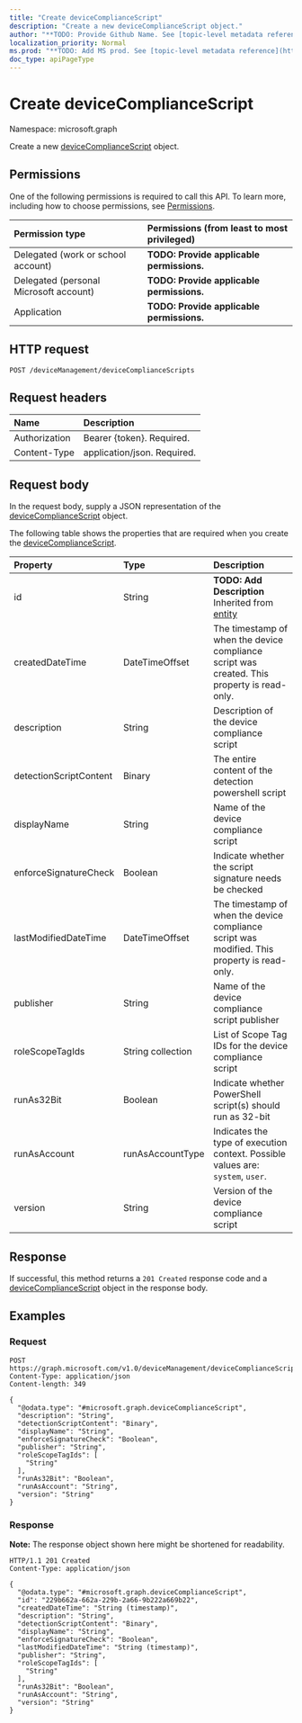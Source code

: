 ```yaml
---
title: "Create deviceComplianceScript"
description: "Create a new deviceComplianceScript object."
author: "**TODO: Provide Github Name. See [topic-level metadata reference](https://msgo.azurewebsites.net/add/document/guidelines/metadata.html#topic-level-metadata)**"
localization_priority: Normal
ms.prod: "**TODO: Add MS prod. See [topic-level metadata reference](https://msgo.azurewebsites.net/add/document/guidelines/metadata.html#topic-level-metadata)**"
doc_type: apiPageType
---
```


# Create deviceComplianceScript
Namespace: microsoft.graph



Create a new [deviceComplianceScript](../resources/devicecompliancescript.md) object.

## Permissions
One of the following permissions is required to call this API. To learn more, including how to choose permissions, see [Permissions](/graph/permissions-reference).

|Permission type|Permissions (from least to most privileged)|
|:---|:---|
|Delegated (work or school account)|**TODO: Provide applicable permissions.**|
|Delegated (personal Microsoft account)|**TODO: Provide applicable permissions.**|
|Application|**TODO: Provide applicable permissions.**|

## HTTP request

<!-- {
  "blockType": "ignored"
}
-->
``` http
POST /deviceManagement/deviceComplianceScripts
```

## Request headers
|Name|Description|
|:---|:---|
|Authorization|Bearer {token}. Required.|
|Content-Type|application/json. Required.|

## Request body
In the request body, supply a JSON representation of the [deviceComplianceScript](../resources/devicecompliancescript.md) object.

The following table shows the properties that are required when you create the [deviceComplianceScript](../resources/devicecompliancescript.md).

|Property|Type|Description|
|:---|:---|:---|
|id|String|**TODO: Add Description** Inherited from [entity](../resources/entity.md)|
|createdDateTime|DateTimeOffset|The timestamp of when the device compliance script was created. This property is read-only.|
|description|String|Description of the device compliance script|
|detectionScriptContent|Binary|The entire content of the detection powershell script|
|displayName|String|Name of the device compliance script|
|enforceSignatureCheck|Boolean|Indicate whether the script signature needs be checked|
|lastModifiedDateTime|DateTimeOffset|The timestamp of when the device compliance script was modified. This property is read-only.|
|publisher|String|Name of the device compliance script publisher|
|roleScopeTagIds|String collection|List of Scope Tag IDs for the device compliance script|
|runAs32Bit|Boolean|Indicate whether PowerShell script(s) should run as 32-bit|
|runAsAccount|runAsAccountType|Indicates the type of execution context. Possible values are: `system`, `user`.|
|version|String|Version of the device compliance script|



## Response

If successful, this method returns a `201 Created` response code and a [deviceComplianceScript](../resources/devicecompliancescript.md) object in the response body.

## Examples

### Request
<!-- {
  "blockType": "request",
  "name": "create_devicecompliancescript_from_"
}
-->
``` http
POST https://graph.microsoft.com/v1.0/deviceManagement/deviceComplianceScripts
Content-Type: application/json
Content-length: 349

{
  "@odata.type": "#microsoft.graph.deviceComplianceScript",
  "description": "String",
  "detectionScriptContent": "Binary",
  "displayName": "String",
  "enforceSignatureCheck": "Boolean",
  "publisher": "String",
  "roleScopeTagIds": [
    "String"
  ],
  "runAs32Bit": "Boolean",
  "runAsAccount": "String",
  "version": "String"
}
```


### Response
**Note:** The response object shown here might be shortened for readability.
<!-- {
  "blockType": "response",
  "truncated": true,
  "@odata.type": "microsoft.graph.deviceComplianceScript"
}
-->
``` http
HTTP/1.1 201 Created
Content-Type: application/json

{
  "@odata.type": "#microsoft.graph.deviceComplianceScript",
  "id": "229b662a-662a-229b-2a66-9b222a669b22",
  "createdDateTime": "String (timestamp)",
  "description": "String",
  "detectionScriptContent": "Binary",
  "displayName": "String",
  "enforceSignatureCheck": "Boolean",
  "lastModifiedDateTime": "String (timestamp)",
  "publisher": "String",
  "roleScopeTagIds": [
    "String"
  ],
  "runAs32Bit": "Boolean",
  "runAsAccount": "String",
  "version": "String"
}
```

